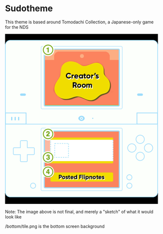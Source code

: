 # Sudotheme
This theme is based around Tomodachi Collection, a Japanese-only game for the NDS

<img src="preview.png" alt="preview image">

Note: The image above is not final, and merely a "sketch" of what it would look like

/bottom/tile.png is the bottom screen background